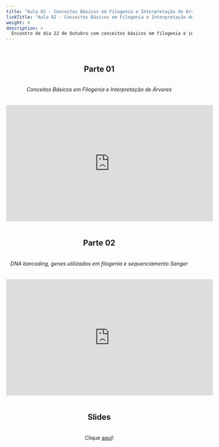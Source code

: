 ```yaml
---
title: "Aula 02 - Conceitos Básicos em Filogenia e Interpretação de Árvores"
linkTitle: "Aula 02 - Conceitos Básicos em Filogenia e Interpretação de Árvores"
weight: 4
description: >
  Encontro do dia 22 de Outubro com conceitos básicos em filogenia e interpretação de árvores, DNA barcoding, genes utilizados em filogenia e sequenciamento Sanger
---
```


<br>
<div align="center">
<h2>Parte 01</h2>
<br>
<i>Conceitos Básicos em Filogenia e Interpretação de Árvores</i>
<br><br><br>
<iframe width="560" height="315" src="https://www.youtube.com/embed/GSfxqkU0brs" frameborder="0" allow="accelerometer; autoplay; clipboard-write; encrypted-media; gyroscope; picture-in-picture" allowfullscreen></iframe>
<br><br>

<h2>Parte 02</h2>
<br>
<i>DNA barcoding, genes utilizados em filogenia e sequenciamento Sanger</i>
<br><br><br>
<iframe width="560" height="315" src="https://www.youtube.com/embed/a5o6XEY65l0" frameborder="0" allow="accelerometer; autoplay; clipboard-write; encrypted-media; gyroscope; picture-in-picture" allowfullscreen></iframe>
<br><br>

<h2>Slides</h2>
<br>
Clique <a href="https://github.com/desirrepetters/cursodefilogenia.ufpr/raw/master/userguide/content/pt-br/docs/teoricas/slides/aula_02.pdf">aqui</a>!
</div>